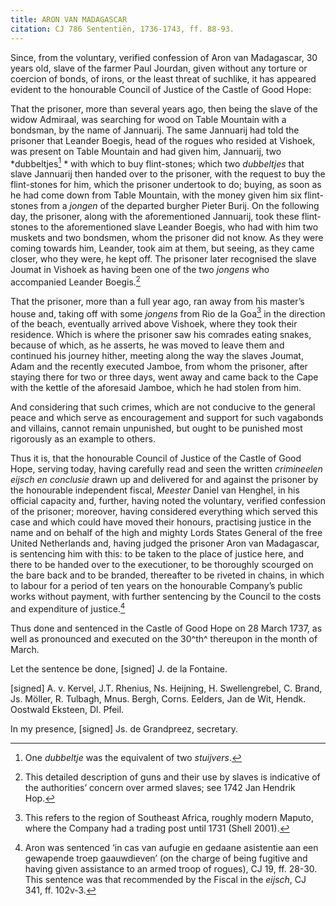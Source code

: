 ```yaml
---
title: ARON VAN MADAGASCAR
citation: CJ 786 Sententiën, 1736-1743, ff. 88-93.
---
```


Since, from the voluntary, verified confession of Aron van Madagascar, 30 years old, slave of the farmer Paul Jourdan, given without any torture or coercion of bonds, of irons, or the least threat of suchlike, it has appeared evident to the honourable Council of Justice of the Castle of Good Hope:

That the prisoner, more than several years ago, then being the slave of the widow Admiraal, was searching for wood on Table Mountain with a bondsman, by the name of Jannuarij. The same Jannuarij had told the prisoner that Leander Boegis, head of the rogues who resided at Vishoek, was present on Table Mountain and had given him, Jannuarij, two *dubbeltjes[^1] * with which to buy flint-stones; which two *dubbeltjes* that slave Jannuarij then handed over to the prisoner, with the request to buy the flint-stones for him, which the prisoner undertook to do; buying, as soon as he had come down from Table Mountain, with the money given him six flint-stones from a *jongen* of the departed burgher Pieter Burij. On the following day, the prisoner, along with the aforementioned Jannuarij, took these flint-stones to the aforementioned slave Leander Boegis, who had with him two muskets and two bondsmen, whom the prisoner did not know. As they were coming towards him, Leander, took aim at them, but seeing, as they came closer, who they were, he kept off. The prisoner later recognised the slave Joumat in Vishoek as having been one of the two *jongens* who accompanied Leander Boegis.[^2]

That the prisoner, more than a full year ago, ran away from his master’s house and, taking off with some *jongens* from Rio de la Goa[^3] in the direction of the beach, eventually arrived above Vishoek, where they took their residence. Which is where the prisoner saw his comrades eating snakes, because of which, as he asserts, he was moved to leave them and continued his journey hither, meeting along the way the slaves Joumat, Adam and the recently executed Jamboe, from whom the prisoner, after staying there for two or three days, went away and came back to the Cape with the kettle of the aforesaid Jamboe, which he had stolen from him.

And considering that such crimes, which are not conducive to the general peace and which serve as encouragement and support for such vagabonds and villains, cannot remain unpunished, but ought to be punished most rigorously as an example to others.

Thus it is, that the honourable Council of Justice of the Castle of Good Hope, serving today, having carefully read and seen the written *crimineelen eijsch en conclusie* drawn up and delivered for and against the prisoner by the honourable independent fiscal, *Meester* Daniel van Henghel, in his official capacity and, further, having noted the voluntary, verified confession of the prisoner; moreover, having considered everything which served this case and which could have moved their honours, practising justice in the name and on behalf of the high and mighty Lords States General of the free United Netherlands and, having judged the prisoner Aron van Madagascar, is sentencing him with this: to be taken to the place of justice here, and there to be handed over to the executioner, to be thoroughly scourged on the bare back and to be branded, thereafter to be riveted in chains, in which to labour for a period of ten years on the honourable Company’s public works without payment, with further sentencing by the Council to the costs and expenditure of justice.[^4]

Thus done and sentenced in the Castle of Good Hope on 28 March 1737, as well as pronounced and executed on the 30^th^ thereupon in the month of March.

Let the sentence be done, \[signed\] J. de la Fontaine.

\[signed\] A. v. Kervel, J.T. Rhenius, Ns. Heijning, H. Swellengrebel, C. Brand, Js. Möller, R. Tulbagh, Mnus. Bergh, Corns. Eelders, Jan de Wit, Hendk. Oostwald Eksteen, Dl. Pfeil.

In my presence, \[signed\] Js. de Grandpreez, secretary.

[^1]: One *dubbeltje* was the equivalent of two *stuijvers*.

[^2]: This detailed description of guns and their use by slaves is indicative of the authorities’ concern over armed slaves; see 1742 Jan Hendrik Hop.

[^3]: This refers to the region of Southeast Africa, roughly modern Maputo, where the Company had a trading post until 1731 (Shell 2001).

[^4]: Aron was sentenced ‘in cas van aufugie en gedaane asistentie aan een gewapende troep gaauwdieven’ (on the charge of being fugitive and having given assistance to an armed troop of rogues), CJ 19, ff. 28-30. This sentence was that recommended by the Fiscal in the *eijsch*, CJ 341, ff. 102v-3.